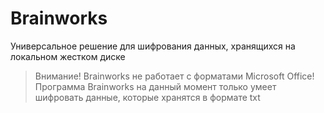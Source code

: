 # Brainworks
Универсальное решение для шифрования данных, хранящихся на локальном жестком диске

> Внимание! Brainworks не работает с форматами Microsoft Office!
> Программа Brainworks на данный момент только умеет шифровать данные, которые хранятся
> в формате txt
